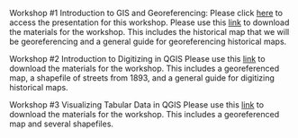 Workshop #1 Introduction to GIS and Georeferencing:
Please click [here](https://github.com/barnarderc/workshops/blob/master/Spring%202019/Bombay-Mumbai%20and%20its%20Urban%20Imaginaries/introduction_to_gis_history.pdf) to access the presentation for this workshop.
Please use this [link](https://github.com/barnarderc/workshops/blob/master/Spring%202019/Bombay-Mumbai%20and%20its%20Urban%20Imaginaries/Workshop%20%231-Georeferencing.zip) to download the materials for the workshop. This includes the historical map that we will be georeferencing and a general guide for georeferencing historical maps.

Workshop #2 Introduction to Digitizing in QGIS
Please use this [link](https://github.com/barnarderc/workshops/blob/master/Spring%202019/Bombay-Mumbai%20and%20its%20Urban%20Imaginaries/Workshop%20%232-Digitizing.zip) to download the materials for the workshop. This includes a georeferenced map, a shapefile of streets from 1893, and a general guide for digitizing historical maps.

Workshop #3 Visualizing Tabular Data in QGIS
Please use this [link](https://github.com/barnarderc/workshops/blob/master/Spring%202019/Bombay-Mumbai%20and%20its%20Urban%20Imaginaries/Workshop%20%233%20-%20Tabular%20Data.zip) to download the materials for the workshop. This includes a georeferenced map and several shapefiles.

